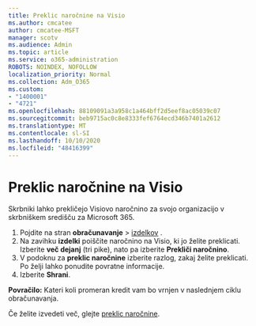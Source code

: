```yaml
---
title: Preklic naročnine na Visio
ms.author: cmcatee
author: cmcatee-MSFT
manager: scotv
ms.audience: Admin
ms.topic: article
ms.service: o365-administration
ROBOTS: NOINDEX, NOFOLLOW
localization_priority: Normal
ms.collection: Adm_O365
ms.custom:
- "1400001"
- "4721"
ms.openlocfilehash: 88109091a3a958c1a464bff2d5eef8ac05039c07
ms.sourcegitcommit: beb9715ac0c8e8333fef6764ecd346b7401a2612
ms.translationtype: MT
ms.contentlocale: sl-SI
ms.lasthandoff: 10/10/2020
ms.locfileid: "48416399"
---
```

# <a name="cancel-visio-subscription"></a>Preklic naročnine na Visio

Skrbniki lahko prekličejo Visiovo naročnino za svojo organizacijo v skrbniškem središču za Microsoft 365.

1. Pojdite na stran **obračunavanje** \> [izdelkov](https://go.microsoft.com/fwlink/p/?linkid=842054) .
2. Na zavihku **izdelki** poiščite naročnino na Visio, ki jo želite preklicati. Izberite **več dejanj** (tri pike), nato pa izberite **Prekliči naročnino**.
3. V podoknu za **preklic naročnine** izberite razlog, zakaj želite preklicati. Po želji lahko ponudite povratne informacije.
4. Izberite **Shrani**.

**Povračilo:** Kateri koli promeran kredit vam bo vrnjen v naslednjem ciklu obračunavanja.

Če želite izvedeti več, glejte [preklic naročnine](https://docs.microsoft.com/microsoft-365/commerce/subscriptions/cancel-your-subscription).